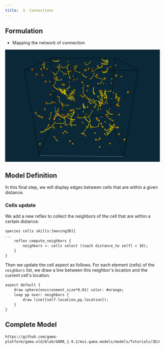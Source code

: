 ```yaml
---
title:  3. Connections
---
```




## Formulation

* Mapping the network of connection

[![3D tutorial: creation of a 3D distance graph amon cells.](/resources/images/tutorials/3D_model_3.png)](http://www.youtube.com/watch?feature=player_embedded&v=6ZlBU6xTcfw)



## Model Definition
In this final step, we will display edges between cells that are within a given distance.

### Cells update

We add a new reflex to collect the neighbors of the cell that are within a certain distance:

```
species cells skills:[moving3D]{
...
    reflex compute_neighbors {
        neighbors <- cells select ((each distance_to self) < 10);
    }  	
}
```

Then we update the cell aspect as follows. For each element (cells) of the `neighbors` list, we draw a line between this neighbor's location and the current cell's location.
```
aspect default {
    draw sphere(environment_size*0.01) color: #orange;
    loop pp over: neighbors {
        draw line([self.location,pp.location]);
    }	
}
```


## Complete Model


```gaml reference
https://github.com/gama-platform/gama.old/blob/GAMA_1.9.2/msi.gama.models/models/Tutorials/3D/models/Model%2003.gaml
```

